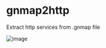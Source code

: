 # gnmap2http
Extract http services  from .gnmap file 

![image](https://github.com/nu11zy/gnmap2http/assets/55335158/ff85ee44-6819-438b-bb92-522985bcf12f)
